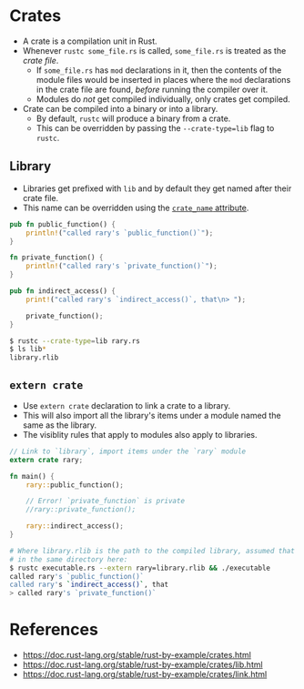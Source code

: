 # Crates
* A crate is a compilation unit in Rust.
* Whenever `rustc some_file.rs` is called, `some_file.rs` is treated as the _crate file_.
	* If `some_file.rs` has `mod` declarations in it, then the contents of the module files would be inserted in places where the `mod` declarations in the crate file are found, _before_ running the compiler over it.
	* Modules do _not_ get compiled individually, only crates get compiled.
* Crate can be compiled into a binary or into a library.
	* By default, `rustc` will produce a binary from a crate.
	* This can be overridden by passing the `--crate-type=lib` flag to `rustc`.
## Library
* Libraries get prefixed with `lib` and by default they get named after their crate file.
* This name can be overridden using the [`crate_name` attribute](https://github.com/pravsemilo/rust-notes/blob/master/doc.rust-lang.org/Rust_By_Example/Attributes.md#crates).
```rust
pub fn public_function() {
	println!("called rary's `public_function()`");
}

fn private_function() {
	println!("called rary's `private_function()`");
}

pub fn indirect_access() {
	print!("called rary's `indirect_access()`, that\n> ");

	private_function();
}
```
```bash
$ rustc --crate-type=lib rary.rs
$ ls lib*
library.rlib
```
## `extern crate`
* Use `extern crate` declaration to link a crate to a library.
* This will also import all the library's items under a module named the same as the library.
* The visiblity rules that apply to modules also apply to libraries.
```rust
// Link to `library`, import items under the `rary` module
extern crate rary;

fn main() {
	rary::public_function();

	// Error! `private_function` is private
	//rary::private_function();

	rary::indirect_access();
}
```
```bash
# Where library.rlib is the path to the compiled library, assumed that it's
# in the same directory here:
$ rustc executable.rs --extern rary=library.rlib && ./executable
called rary's `public_function()`
called rary's `indirect_access()`, that
> called rary's `private_function()`
```
# References
* https://doc.rust-lang.org/stable/rust-by-example/crates.html
* https://doc.rust-lang.org/stable/rust-by-example/crates/lib.html
* https://doc.rust-lang.org/stable/rust-by-example/crates/link.html
